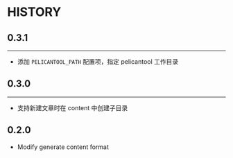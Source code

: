 
# HISTORY

## 0.3.1
---
* 添加 `PELICANTOOL_PATH` 配置项，指定 pelicantool 工作目录

## 0.3.0
---

*  支持新建文章时在 content 中创建子目录

## 0.2.0

*  Modify generate content format
